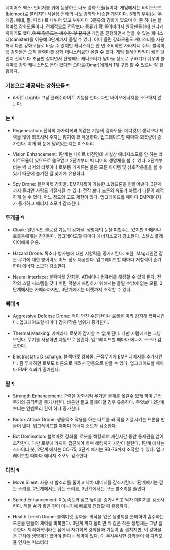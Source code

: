 데이어스 엑스: 인비저블 워에 등장하는 나노 강화 모듈들이다. 게임에서는 바이오모드(biomod)로 불리지만 사실상 전작의 나노 강화와
비슷한 개념이다. 5개의 부위(눈, 두개골, 뼈대, 팔, 다리) 로 나뉘어 있고 부위마다 3종류의 강화가 있으며 이 중 하나는 블랙마켓
강화모듈이다. 전체적으로 전작보다 종류가 확 줄어버려서 원작팬들한테 신나게 까이기도 했다.<del>어째 활용도는 비슷한 것 같지만</del>
게임을 진행하면서 얻을 수 있는 캐니스터(canister)를 이용해 3단계까지 올릴 수 있다. 이미 올린 강화모듈도 캐니스터를 사용해서 다른
강화모듈로 바꿀 수 있지만 캐니스터는 한 번 소비하면 사라지니 주의. 블랙마켓 강화물은 오직 블랙마켓 강화 캐니스터로만 올릴 수 있다. 게임
플레이타임이 짧은 탓인지 전작보다 조금만 살피면서 진행해도 캐니스터가 남아돌 정도로 구하기가 쉬우며 블랙마켓 강화 캐니스터도 돈만 있다면
오마르(Omar)에게서 1개 구입 할 수 있으니 잘 활용하자.

### 기본으로 제공되는 강화모듈 ¶

  

  * 라이트(Light): 그냥 플래쉬라이트 기능을 한다. 다만 바이오에너지를 소모하지 않는다.  
  

### 눈 ¶

  

  * Regeneration: 전작의 자가회복과 똑같은 기능의 강화모듈. 메디킷이 생각보다 체력을 많이 회복시켜 주지는 않기에 꽤 유용하다. 업그레이드할 때마다 회복량이 증가한다. 이게 왜 눈에 달려있는지는 미스터리  
  

  * Vision Enhancement: 1단계는 나이트 비젼인데 사실상 에너지소모를 안 하는 라이트모듈이 있으므로 쓸모없고 2단계부터 벽 너머의 생명체를 볼 수 있다. 3단계부터는 벽 너머의 터렛이나 로봇등 기계류는 물론 모든 아이템 및 상호작용물을 볼 수 있기 때문에 숨겨진 길 찾기에 유용하다.  
  

  * Spy Drone: 블랙마켓 강화물. EMP자폭이 가능한 소형드론을 만들어낸다. 3단계까지 올리면 사람도 기절시킬 수 있다. 전작 보다 드론의 속도가 빠르기 때문이 쾌적하게 쓸 수 있다. 어느 정도의 고도 제한이 있다. 업그레이드할 때마다 EMP데미지가 증가하고 에너지 소모가 감소한다.  
  

### 두개골 ¶

  

  * Cloak: 일반적인 클로킹 기능의 강화물. 생명체의 눈을 피할수는 있지만 카메라나 로봇등에게는 감지된다. 업그레이드할 때마다 에너지소모가 감소한다. 스텔스 플레이어에게 유용.  
  

  * Hazard Drone: 독소나 방사능에 대한 저항력을 증가시킨다. 또한, Mag레인건 같은 무기에 대한 방어력도 어느 정도 제공한다. 업그레이드할 때마다 저항력이 증가하며 에너지 소모가 감소한다.   
  

  * Neural Interface: 블랙마켓 강화물. ATM이나 컴퓨터를 해킹할 수 있게 된다. 전작의 스킬 시스템을 갖다 버린 덕분에 해킹하기 위해서는 올릴 수밖에 없는 모듈. 2단계에서는 카메라까지만, 3단계에서는 터렛까지 조작할 수 있다.  
  

### 뼈대 ¶

  

  * Aggressive Defense Drone: 적이 던진 수튜탄이나 로켓을 미리 감지해 폭파시킨다. 업그레이드할 때마다 감지/작용 범위가 증가한다.  
  

  * Thermal Masking: 카메라나 로봇이 감지할 수 없게 된다. 다만 사람에게는 그냥 보인다. 무기를 사용하면 자동으로 풀린다. 업그레이드할 때마다 에너지 소모가 감소한다.  
  

  * Electrostatic Discharge: 블랙마켓 강화물. 근접무기에 EMP 데미지를 추가시킨다. 좀 투자하면 로봇도 바톤으로 때려서 깡통으로 만들 수 있다. 업그레이드할 때마다 EMP 효과가 증가한다.  
  

### 팔 ¶

  

  * Strength Enhancement: 근력을 강화시켜 무거운 물체를 옮길수 있게 하며 근접무기의 공격력을 증가시킨다. 바톤만 들고 플레이할 경우 유용하다. 무엇보다 2단계 부터는 인벤토리 칸이 하나 증가한다.   
  

  * Biotox Attack Drone: 생물독소 작용을 하는 다트를 쏴 적을 기절시키는 드론을 만들어 낸다. 업그레이드할 때마다 에너지 소모가 감소한다.   
  

  * Bot Domination: 블랙마켓 강화물. 로봇을 해킹하여 제한시간 동안 통제권을 얻어 조작한다. 다만 로봇에 가까이 접근해야 하며 해킹까지 시간이 걸린다. 1단계 에서는 스파이더 봇, 2단계 에서는 CC-75, 3단계 에서는 RB-76까지 조작할 수 있다. 업그레이드할 때마다 에너지 소모도 감소한다.  
  

### 다리 ¶

  

  * Move Silent: 사용 시 발소리를 줄이고 낙차 데미지를 감소시킨다. 1단계에서는 걷는 소리를, 2단계에서는 뛰는 소리를, 3단계에서는 모든 발소리를 줄인다.  
  

  * Speed Enhancement: 이동속도와 점프 높이를 증가시키고 낙차 데미지를 감소시킨다. 적들 AI가 좋은 편이 아니기에 빠르게 진행할 때 유용하다.  
  

  * Health Leech Drone: 블랙마켓 강화물. 의식을 잃은 생명체를 분해하여 흡수하는 드론을 만들어 체력을 회복한다. 3단계 까지 올리면 쥐 같은 작은 생명체는 그냥 흡수한다. 체력회복이라는 점에서 자가회복 강화물과 기능이 좀 겹치지만, 이 강화물은 근처에 생명체가 있어야 한다는 제약이 있다. 이 무시무시한 강화물이 왜 다리모듈 인지는 미스터리  

